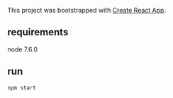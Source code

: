 This project was bootstrapped with [Create React App](https://github.com/facebookincubator/create-react-app).

## requirements

node 7.6.0

## run

`npm start`


